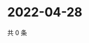 # 2022-04-28

共 0 条

<!-- BEGIN WEIBO -->
<!-- 最后更新时间 Thu Apr 28 2022 21:33:09 GMT+0800 (China Standard Time) -->

<!-- END WEIBO -->
